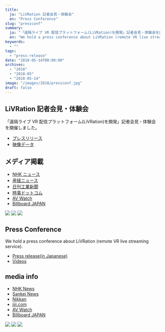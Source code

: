 ```yaml
---
title:
  ja: "LiVRation 記者会見・体験会"
  en: "Press Conference"
slug: "pressconf"
summary:
  ja: "「遠隔ライブ VR 配信プラットフォーム(LiVRation)を開発」記者会見・体験会を開催しました。"
  en: "We hold a press conference about LiVRation (remote VR live streaming service)."
keywords:
  - ""
tags:
  - "press-release"
date: "2018-05-14T00:00:00"
archives:
  - "2018"
  - "2018-05"
  - "2018-05-14"
image: "/images/2018/pressconf.jpg"
draft: false
---
```


<!-- 日本語記事ここから -->
<section lang="ja" v-if="$context.locale === 'ja-jp'">

# LiVRation 記者会見・体験会

「遠隔ライブ VR 配信プラットフォーム(LiVRation)を開発」記者会見・体験会を開催しました。

- [プレスリリース](/news/news_20180514.html)
- [映像データ](/news/LiVRation-data-2018/)

## メディア掲載

- [NHK ニュース](https://www3.nhk.or.jp/news/html/20180514/k10011438221000.html)
- [産経ニュース](https://www.sankei.com/economy/news/180514/prl1805140249-n1.html)
- [日刊工業新聞](https://www.nikkan.co.jp/articles/view/00473214)
- [時事ドットコム](https://www.jiji.com/jc/movie?p=n000912)
- [AV Watch](https://av.watch.impress.co.jp/docs/news/1121653.html)
- [Billboard JAPAN](http://www.billboard-japan.com/d_news/detail/63310)

<div class="grid grid-cols-3 gap-4">
  <a href="/archives/img/press_conf_2018/press_conf1.jpg"><img src="/archives/img/press_conf_2018/press_conf1.jpg" /></a>
  <a href="/archives/img/press_conf_2018/press_conf2.jpg"><img src="/archives/img/press_conf_2018/press_conf2.jpg" /></a>
  <a href="/archives/img/press_conf_2018/press_conf3.jpg"><img src="/archives/img/press_conf_2018/press_conf3.jpg" /></a>
</div>

</section>
<!-- 日本語記事ここまで -->

<!-- English article start -->
<section lang="en" v-else>

# Press Conference

We hold a press conference about LiVRation (remote VR live streaming service).

- [Press release(in Japanese)]()
- [Videos]()

## media info

- [NHK News](https://www3.nhk.or.jp/news/html/20180514/k10011438221000.html)
- [Sankei News](https://www.sankei.com/economy/news/180514/prl1805140249-n1.html)
- [Nikkan](https://www.nikkan.co.jp/articles/view/00473214)
- [jiji.com](https://www.jiji.com/jc/movie?p=n000912)
- [AV Watch](https://av.watch.impress.co.jp/docs/news/1121653.html)
- [Billboard JAPAN](http://www.billboard-japan.com/d_news/detail/63310)

<div class="grid grid-cols-3 gap-4">
  <a href="/archives/img/press_conf_2018/press_conf1.jpg"><img src="/archives/img/press_conf_2018/press_conf1.jpg" /></a>
  <a href="/archives/img/press_conf_2018/press_conf2.jpg"><img src="/archives/img/press_conf_2018/press_conf2.jpg" /></a>
  <a href="/archives/img/press_conf_2018/press_conf3.jpg"><img src="/archives/img/press_conf_2018/press_conf3.jpg" /></a>
</div>

</section>
<!-- English article end -->
